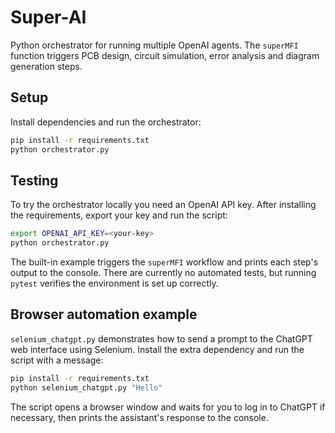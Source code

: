 # Super-AI

Python orchestrator for running multiple OpenAI agents. The `superMFI`
function triggers PCB design, circuit simulation, error analysis and diagram
generation steps.

## Setup

Install dependencies and run the orchestrator:

```bash
pip install -r requirements.txt
python orchestrator.py
```

## Testing

To try the orchestrator locally you need an OpenAI API key. After installing the requirements, export your key and run the script:

```bash
export OPENAI_API_KEY=<your-key>
python orchestrator.py
```

The built-in example triggers the `superMFI` workflow and prints each step's output to the console. There are currently no automated tests, but running `pytest` verifies the environment is set up correctly.


## Browser automation example

`selenium_chatgpt.py` demonstrates how to send a prompt to the ChatGPT web
interface using Selenium. Install the extra dependency and run the script with a
message:

```bash
pip install -r requirements.txt
python selenium_chatgpt.py "Hello"
```

The script opens a browser window and waits for you to log in to ChatGPT if
necessary, then prints the assistant's response to the console.
